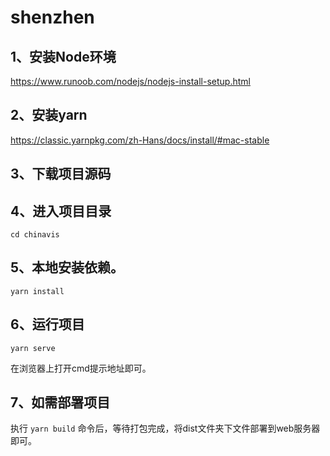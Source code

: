 # shenzhen

## 1、安装Node环境
https://www.runoob.com/nodejs/nodejs-install-setup.html

## 2、安装yarn
https://classic.yarnpkg.com/zh-Hans/docs/install/#mac-stable

## 3、下载项目源码

## 4、进入项目目录
`cd chinavis`

## 5、本地安装依赖。
`yarn install`

## 6、运行项目
`yarn serve`

在浏览器上打开cmd提示地址即可。

## 7、如需部署项目
执行 `yarn build` 命令后，等待打包完成，将dist文件夹下文件部署到web服务器即可。